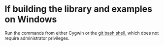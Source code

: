 
# If building the library and examples on Windows

Run the commands from either Cygwin or the [git bash shell](https://git-scm.com/downloads), which does not require administrator privileges.